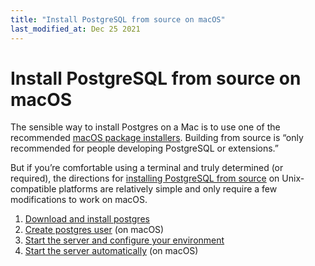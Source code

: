 ```yaml
---
title: "Install PostgreSQL from source on macOS"
last_modified_at: Dec 25 2021
---
```


# Install PostgreSQL from source on macOS

The sensible way to install Postgres on a Mac is to use one of the recommended [macOS package installers](https://www.postgresql.org/download/macosx).
Building from source is “only recommended for people developing PostgreSQL or extensions.” 

But if you’re comfortable using a terminal and truly determined (or required), the directions for [installing PostgreSQL from source](https://www.postgresql.org/docs/current/installation.html) on Unix-compatible platforms are relatively simple and only require a few modifications to work on macOS.

1. [Download and install postgres](install.md)
2. [Create postgres user](create-postgres-user.md) (on macOS)
3. [Start the server and configure your environment](post-install.md) 
4. [Start the server automatically](launchctl.md) (on macOS)

